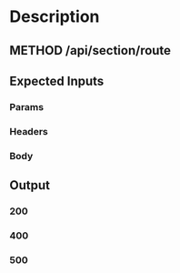 # Description

## METHOD /api/section/route

## Expected Inputs

### Params

### Headers

### Body

## Output

### 200



### 400



### 500

